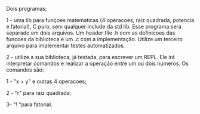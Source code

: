 Dois programas:

1 - uma lib para funçoes matematicas (4 operacoes, raiz quadrada, potencia e fatorial), C puro, sem qualquer include da std lib. Esse programa será separado em dois arquivos. Um header file .h com as definicoes das funcoes da biblioteca e um .c com a implementação. Utilize um terceiro arquivo para implementar testes automatizados.

2 - utilize a sua biblioteca, já testada, para escrever um REPL. Ele irá interpretar comandos e realizar a operação entre um ou dois numeros. Os comandos são:

  1 - "x + y" e outras 4 operacoes;

  2 - "r<num>" para raiz quadrada;

  3- "!<num> "para fatorial.